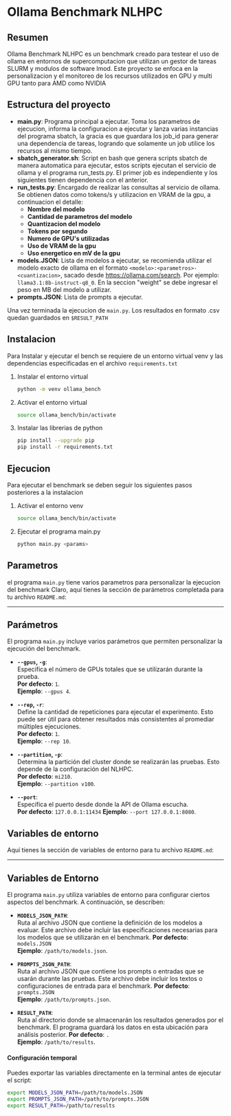 # Ollama Benchmark NLHPC

## Resumen

Ollama Benchmark NLHPC es un benchmark creado para testear el uso de ollama en entornos de supercomputacion que utilizan un gestor de tareas SLURM y modulos de software lmod.
Este proyecto se enfoca en la personalizacion y el monitoreo de los recursos utilizados en GPU y multi GPU tanto para AMD como NVIDIA

## Estructura del proyecto

- **main.py**: Programa principal a ejecutar. Toma los parametros de ejecucion, informa la configuracion a ejecutar y lanza varias instancias del programa sbatch, la gracia es que guardara los job_id para generar una dependencia de tareas, logrando que solamente un job utilice los recursos al mismo tiempo.
- **sbatch_generator.sh**: Script en bash que genera scripts sbatch de manera automatica para ejecutar, estos scripts ejecutan el servicio de ollama y el programa run_tests.py. El primer job es independiente y los siguientes tienen dependencia con el anterior.
- **run_tests.py**: Encargado de realizar las consultas al servicio de ollama. Se obtienen datos como tokens/s y utilizacion en VRAM de la gpu, a continuacion el detalle:
    - **Nombre del modelo**
    - **Cantidad de parametros del modelo**
    - **Quantizacion del modelo**
    - **Tokens por segundo**
    - **Numero de GPU's utilizadas**
    - **Uso de VRAM de la gpu**
    - **Uso energetico en mV de la gpu**
- **models.JSON**: Lista de modelos a ejecutar, se recomienda utilizar el modelo exacto de ollama en el formato `<modelo>:<parametros>-<cuantizacion>`, sacado desde https://ollama.com/search. Por ejemplo: `llama3.1:8b-instruct-q8_0`. En la seccion "weight" se debe ingresar el peso en MB del modelo a utilizar.
- **prompts.JSON**: Lista de prompts a ejecutar.

Una vez terminada la ejecucion de `main.py`. Los resultados en formato .csv quedan guardados en `$RESULT_PATH`

## Instalacion

Para Instalar y ejecutar el bench se requiere de un entorno virtual venv y las dependencias especificadas en el archivo `requirements.txt`

1. Instalar el entorno virtual
    ```bash
    python -m venv ollama_bench
    ```
2. Activar el entorno virtual
    ```bash
    source ollama_bench/bin/activate
    ```
3. Instalar las librerias de python
    ```bash
    pip install --upgrade pip
    pip install -r requirements.txt
    ```

## Ejecucion

Para ejecutar el benchmark se deben seguir los siguientes pasos posteriores a la instalacion

1. Activar el entorno venv
    ```bash
    source ollama_bench/bin/activate
    ```
2. Ejecutar el programa main.py
    ```bash
    python main.py <params>
    ```

## Parametros

el programa `main.py` tiene varios parametros para personalizar la ejecucion del benchmark
Claro, aquí tienes la sección de parámetros completada para tu archivo `README.md`:

---

## Parámetros

El programa `main.py` incluye varios parámetros que permiten personalizar la ejecución del benchmark.

- **`--gpus`, `-g`**:  
  Especifica el número de GPUs totales que se utilizarán durante la prueba.  
  **Por defecto**: `1`.  
  **Ejemplo**: `--gpus 4`.

- **`--rep`, `-r`**:  
  Define la cantidad de repeticiones para ejecutar el experimento. Esto puede ser útil para obtener resultados más consistentes al promediar múltiples ejecuciones.  
  **Por defecto**: `1`.  
  **Ejemplo**: `--rep 10`.

- **`--partition`, `-p`**:  
  Determina la partición del cluster donde se realizarán las pruebas. Esto depende de la configuración del NLHPC.  
  **Por defecto**: `mi210`.  
  **Ejemplo**: `--partition v100`.

- **`--port`**:  
  Especifica el puerto desde donde la API de Ollama escucha.  
  **Por defecto**: `127.0.0.1:11434`
  **Ejemplo**: `--port 127.0.0.1:8080`.


## Variables de entorno

Aquí tienes la sección de variables de entorno para tu archivo `README.md`:

---

## Variables de Entorno

El programa `main.py` utiliza variables de entorno para configurar ciertos aspectos del benchmark. A continuación, se describen:

- **`MODELS_JSON_PATH`**:  
    Ruta al archivo JSON que contiene la definición de los modelos a evaluar. Este archivo debe incluir las especificaciones necesarias para los modelos que se utilizarán en el benchmark.
    **Por defecto**: `models.JSON`  
    **Ejemplo**: `/path/to/models.json`.

- **`PROMPTS_JSON_PATH`**:  
    Ruta al archivo JSON que contiene los prompts o entradas que se usarán durante las pruebas. Este archivo debe incluir los textos o configuraciones de entrada para el benchmark.
    **Por defecto**: `prompts.JSON`  
    **Ejemplo**: `/path/to/prompts.json`.

- **`RESULT_PATH`**:  
    Ruta al directorio donde se almacenarán los resultados generados por el benchmark. El programa guardará los datos en esta ubicación para análisis posterior.
    **Por defecto**: `.`  
    **Ejemplo**: `/path/to/results`.

#### Configuración temporal
Puedes exportar las variables directamente en la terminal antes de ejecutar el script:

```bash
export MODELS_JSON_PATH=/path/to/models.JSON
export PROMPTS_JSON_PATH=/path/to/prompts.JSON
export RESULT_PATH=/path/to/results
```
